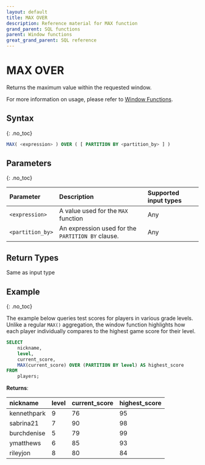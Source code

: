 ```yaml
---
layout: default
title: MAX OVER
description: Reference material for MAX function
grand_parent: SQL functions
parent: Window functions
great_grand_parent: SQL reference
---
```


# MAX OVER

Returns the maximum value within the requested window.

For more information on usage, please refer to [Window Functions](./index.md).

## Syntax
{: .no_toc}

```sql
MAX( <expression> ) OVER ( [ PARTITION BY <partition_by> ] )
```

## Parameters 
{: .no_toc}

| Parameter | Description                                      | Supported input types | 
| :--------- | :------------------------------------------------ | :------------| 
| `<expression>`   | A value used for the `MAX` function       | Any |
| `<partition_by>`   | An expression used for the `PARTITION BY` clause. | Any |


## Return Types
Same as input type

## Example
{: .no_toc}

The example below queries test scores for players in various grade levels. Unlike a regular `MAX()` aggregation, the window function highlights how each player individually compares to the highest game score for their level.

```sql
SELECT
	nickname,
	level,
	current_score,
	MAX(current_score) OVER (PARTITION BY level) AS highest_score
FROM
	players;
```

**Returns**:

 | nickname | level | current_score |    highest_score    |
 |:------------|:-------------|:------------|:-------------------------|
 | kennethpark      |           9 |         76 | 95      |
 | sabrina21   |           7 |         90 | 98      |
 | burchdenise       |           5 |         79 | 99      |
 | ymatthews      |           6 |         85 | 93       |
| rileyjon      |           8 |         80 | 84     |

